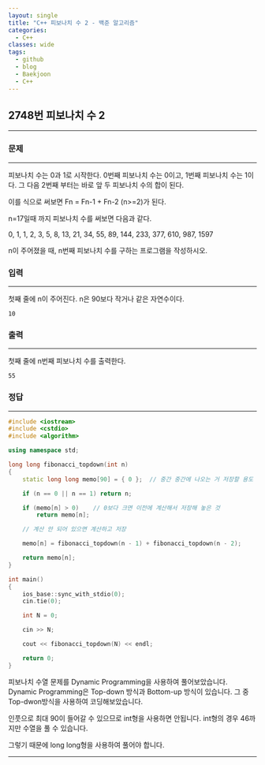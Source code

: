 ```yaml
---
layout: single
title: "C++ 피보나치 수 2 - 백준 알고리즘"
categories:
  - C++
classes: wide
tags:
  - github
  - blog
  - Baekjoon
  - C++
---
```

## 2748번 **피보나치 수 2**
---

### 문제
---
피보나치 수는 0과 1로 시작한다. 0번째 피보나치 수는 0이고, 1번째 피보나치 수는 1이다. 그 다음 2번째 부터는 바로 앞 두 피보나치 수의 합이 된다.

이를 식으로 써보면 Fn = Fn-1 + Fn-2 (n>=2)가 된다.

n=17일때 까지 피보나치 수를 써보면 다음과 같다.

0, 1, 1, 2, 3, 5, 8, 13, 21, 34, 55, 89, 144, 233, 377, 610, 987, 1597

n이 주어졌을 때, n번째 피보나치 수를 구하는 프로그램을 작성하시오.  

### 입력
---
첫째 줄에 n이 주어진다. n은 90보다 작거나 같은 자연수이다.  
```
10
```

### 출력
---
첫째 줄에 n번째 피보나치 수를 출력한다.  
```
55
```

### 정답
---
```c++
#include <iostream>
#include <cstdio>
#include <algorithm>

using namespace std;

long long fibonacci_topdown(int n)
{
	static long long memo[90] = { 0 };	// 중간 중간에 나오는 거 저장할 용도

	if (n == 0 || n == 1) return n;

	if (memo[n] > 0)	// 0보다 크면 이전에 계산해서 저장해 놓은 것
		return memo[n];

	// 계산 안 되어 있으면 계산하고 저장

	memo[n] = fibonacci_topdown(n - 1) + fibonacci_topdown(n - 2);

	return memo[n];
}

int main()
{
	ios_base::sync_with_stdio(0);
	cin.tie(0);

	int N = 0;

	cin >> N;

	cout << fibonacci_topdown(N) << endl;

	return 0;
}
```
피보나치 수열 문제를 Dynamic Programming을 사용하여 풀어보았습니다.  
Dynamic Programming은 Top-down 방식과 Bottom-up 방식이 있습니다. 그 중 Top-dwon방식을 사용하여 코딩해보았습니다.

인풋으로 최대 90이 들어갈 수 있으므로 int형을 사용하면 안됩니다. int형의 경우 46까지만 수열을 풀 수 있습니다.

그렇기 때문에 long long형을 사용하여 풀어야 합니다.

---
